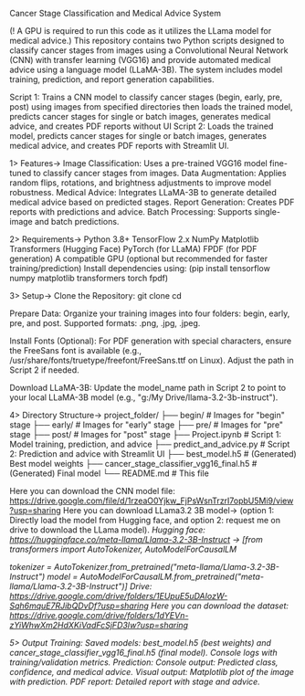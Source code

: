 Cancer Stage Classification and Medical Advice System

(! A GPU is required to run this code as it utilizes the LLama model for medical advice.)
This repository contains two Python scripts designed to classify cancer stages from images using a Convolutional Neural Network (CNN) with transfer learning (VGG16) and provide automated medical advice using a language model (LLaMA-3B). The system includes model training, prediction, and report generation capabilities.

Script 1: Trains a CNN model to classify cancer stages (begin, early, pre, post) using images from specified directories then loads the trained model, predicts cancer stages for single or batch images, generates medical advice, and creates PDF reports without UI
Script 2: Loads the trained model, predicts cancer stages for single or batch images, generates medical advice, and creates PDF reports with Streamlit UI.

1> Features->
Image Classification: Uses a pre-trained VGG16 model fine-tuned to classify cancer stages from images.
Data Augmentation: Applies random flips, rotations, and brightness adjustments to improve model robustness.
Medical Advice: Integrates LLaMA-3B to generate detailed medical advice based on predicted stages.
Report Generation: Creates PDF reports with predictions and advice.
Batch Processing: Supports single-image and batch predictions.

2> Requirements->
Python 3.8+
TensorFlow 2.x
NumPy
Matplotlib
Transformers (Hugging Face)
PyTorch (for LLaMA)
FPDF (for PDF generation)
A compatible GPU (optional but recommended for faster training/prediction)
Install dependencies using: (pip install tensorflow numpy matplotlib transformers torch fpdf)

3> Setup->
Clone the Repository: 
git clone <repository-url>
cd <repository-folder>

Prepare Data:
Organize your training images into four folders: begin, early, pre, and post.
Supported formats: .png, .jpg, .jpeg.

Install Fonts (Optional):
For PDF generation with special characters, ensure the FreeSans font is available (e.g., /usr/share/fonts/truetype/freefont/FreeSans.ttf on Linux). Adjust the path in Script 2 if needed.

Download LLaMA-3B:
Update the model_name path in Script 2 to point to your local LLaMA-3B model (e.g., "g:/My Drive/llama-3.2-3b-instruct").

4> Directory Structure->
project_folder/
├── begin/                  # Images for "begin" stage
├── early/                  # Images for "early" stage
├── pre/                    # Images for "pre" stage
├── post/                   # Images for "post" stage
├── Project.ipynb           # Script 1: Model training, prediction, and advice
├── predict_and_advice.py   # Script 2: Prediction and advice with Streamlit UI
├── best_model.h5           # (Generated) Best model weights
├── cancer_stage_classifier_vgg16_final.h5  # (Generated) Final model
└── README.md               # This file

Here you can download the CNN model file: https://drive.google.com/file/d/1rzeaO0Yjkw_FjPsWsnTrzrI7opbU5Mi9/view?usp=sharing
Here you can download LLama3.2 3B model-> (option 1: Directly load the model from Hugging face, and option 2: request me on drive to download the LLama model).
<i> Hugging face: https://huggingface.co/meta-llama/Llama-3.2-3B-Instruct -> 
[from transformers import AutoTokenizer, AutoModelForCausalLM

tokenizer = AutoTokenizer.from_pretrained("meta-llama/Llama-3.2-3B-Instruct")
model = AutoModelForCausalLM.from_pretrained("meta-llama/Llama-3.2-3B-Instruct")]
<ii> Drive: https://drive.google.com/drive/folders/1EUpuE5uDAIozW-Sqh6mquE7RJibQDvDf?usp=sharing
Here you can download the dataset: https://drive.google.com/drive/folders/1dYEVn-zYiWhwXm2HdXKiVadFcSjFD3Iw?usp=sharing

5> Output
Training:
Saved models: best_model.h5 (best weights) and cancer_stage_classifier_vgg16_final.h5 (final model).
Console logs with training/validation metrics.
Prediction:
Console output: Predicted class, confidence, and medical advice.
Visual output: Matplotlib plot of the image with prediction.
PDF report: Detailed report with stage and advice.

